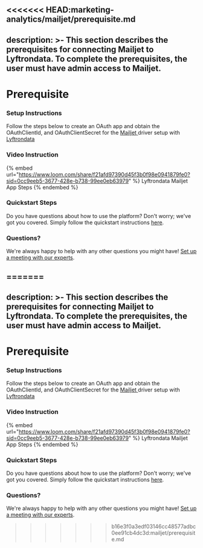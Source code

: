 <<<<<<< HEAD:marketing-analytics/mailjet/prerequisite.md
---
description: >-
  This section describes the prerequisites for connecting Mailjet to
  Lyftrondata. To complete the prerequisites, the user must have admin access to
  Mailjet.
---

# Prerequisite

<mark style="color:blue;"></mark>

### Setup Instructions

Follow the steps below to create an OAuth app and obtain the OAuthClientId, and OAuthClientSecret for the [Mailjet](https://www.lyftrondata.com/integration/marketing-analytics/mailjet/)[ ](https://www.lyftrondata.com/integration/freshdesk/)driver setup with [Lyftrondata](https://www.lyftrondata.com)

### Video Instruction

{% embed url="https://www.loom.com/share/f21afd97390d45f3b0f98e0941879fe0?sid=0cc9eeb5-3677-428e-b738-99ee0eb63979" %}
Lyftrondata Mailjet App Steps
{% endembed %}

### Quickstart Steps

Do you have questions about how to use the platform? Don't worry; we've got you covered. Simply follow the quickstart instructions [here](../../../quickstart-steps.md).

### Questions? <a href="#questions" id="questions"></a>

We're always happy to help with any other questions you might have! [Set up a meeting with our experts](https://www.lyftrondata.com/book-a-meeting/).

=======
---
description: >-
  This section describes the prerequisites for connecting Mailjet to
  Lyftrondata. To complete the prerequisites, the user must have admin access to
  Mailjet.
---

# Prerequisite

<mark style="color:blue;"></mark>

### Setup Instructions

Follow the steps below to create an OAuth app and obtain the OAuthClientId, and OAuthClientSecret for the [Mailjet](https://www.lyftrondata.com/integration/marketing-analytics/mailjet/)[ ](https://www.lyftrondata.com/integration/freshdesk/)driver setup with [Lyftrondata](https://www.lyftrondata.com)

### Video Instruction

{% embed url="https://www.loom.com/share/f21afd97390d45f3b0f98e0941879fe0?sid=0cc9eeb5-3677-428e-b738-99ee0eb63979" %}
Lyftrondata Mailjet App Steps
{% endembed %}

### Quickstart Steps

Do you have questions about how to use the platform? Don't worry; we've got you covered. Simply follow the quickstart instructions [here](../../../quickstart-steps.md).

### Questions? <a href="#questions" id="questions"></a>

We're always happy to help with any other questions you might have! [Set up a meeting with our experts](https://www.lyftrondata.com/book-a-meeting/).

>>>>>>> b16e3f0a3edf03146cc48577adbc0ee91cb4dc3d:mailjet/prerequisite.md
